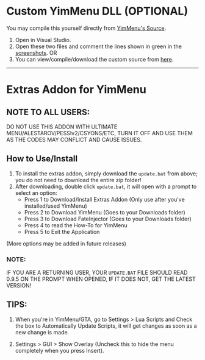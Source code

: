 # Custom YimMenu DLL (OPTIONAL)   

You may compile this yourself directly from [YimMenu's Source](https://github.com/YimMenu/YimMenu).

1. Open in Visual Studio.
2. Open these two files and comment the lines shown in green in the [screenshots](https://imgur.com/a/4dMx3mc).
   OR
3. You can view/compile/download the custom source from [here](https://github.com/Deadlineem/YimMenu).

---

# Extras Addon for YimMenu

## NOTE TO ALL USERS:

DO NOT USE THIS ADDON WITH ULTIMATE MENU/ALESTAROV/PESSIv2/CSYONS/ETC, TURN IT OFF AND USE THEM AS THE CODES MAY CONFLICT AND CAUSE ISSUES.

## How to Use/Install

1. To install the extras addon, simply download the `update.bat` from above; you do not need to download the entire zip folder!
2. After downloading, double click `update.bat`, it will open with a prompt to select an option:
   - Press 1 to Download/Install Extras Addon (Only use after you've installed/used YimMenu)
   - Press 2 to Download YimMenu (Goes to your Downloads folder)
   - Press 3 to Download FateInjector (Goes to your Downloads folder)
   - Press 4 to read the How-To for YimMenu
   - Press 5 to Exit the Application

(More options may be added in future releases)

### NOTE:

IF YOU ARE A RETURNING USER, YOUR `UPDATE.BAT` FILE SHOULD READ 0.9.5 ON THE PROMPT WHEN OPENED, IF IT DOES NOT, GET THE LATEST VERSION!

## TIPS:

1. When you're in YimMenu/GTA, go to Settings > Lua Scripts and Check the box to Automatically Update Scripts, it will get changes as soon as a new change is made.

2. Settings > GUI > Show Overlay (Uncheck this to hide the menu completely when you press Insert).
